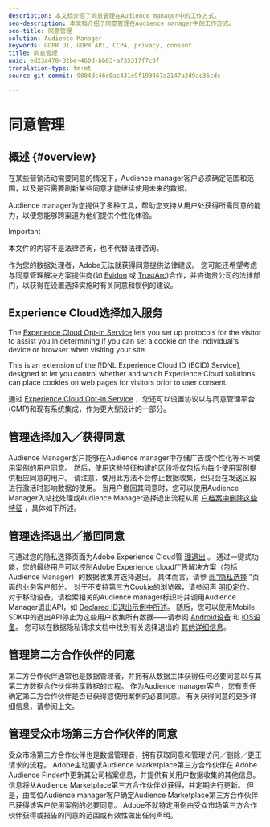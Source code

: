 ```yaml
---
description: 本文档介绍了同意管理在Audience manager中的工作方式。
seo-description: 本文档介绍了同意管理在Audience manager中的工作方式。
seo-title: 同意管理
solution: Audience Manager
keywords: GDPR UI, GDPR API, CCPA, privacy, consent
title: 同意管理
uuid: ed23a478-32be-460d-bb03-a735317f7c0f
translation-type: tm+mt
source-git-commit: 9004dc46c0ac431e9f193467a2147a2d9ac36cdc

---
```



# 同意管理

## 概述 {#overview}

在某些营销活动需要同意的情况下，Audience manager客户必须确定范围和范围，以及是否需要刷新某些同意才能继续使用未来的数据。

Audience manager为您提供了多种工具，帮助您支持从用户处获得所需同意的能力，以便您能够跨渠道为他们提供个性化体验。

>[!IMPORTANT]
>
> 本文件的内容不是法律咨询，也不代替法律咨询。
>
> 作为您的数据处理者，Adobe无法就获得同意提供法律建议。 您可能还希望考虑与同意管理解决方案提供商(如 [Evidon](https://theblog.adobe.com/evidon-builds-gdpr-universal-consent-integration-with-launch-by-adobe/) 或 [TrustArc](https://theblog.adobe.com/trustarc-builds-consent-integration-launch-adobe/))合作，并咨询贵公司的法律部门，以获得在设置选择实施时有关同意和惯例的建议。

## Experience Cloud选择加入服务

The [Experience Cloud Opt-in Service](https://docs.adobe.com/content/help/en/id-service/using/implementation-guides/opt-in-service/optin-overview.html) lets you set up protocols for the visitor to assist you in determining if you can set a cookie on the individual's device or browser when visiting your site.

This is an extension of the [!DNL Experience Cloud ID (ECID) Service], designed to let you control whether and which Experience Cloud solutions can place cookies on web pages for visitors prior to user consent.

通过 [Experience Cloud Opt-in Service](https://docs.adobe.com/content/help/en/id-service/using/implementation-guides/opt-in-service/optin-overview.html) ，您还可以设置协议以与同意管理平台(CMP)和现有系统集成，作为更大型设计的一部分。

## 管理选择加入／获得同意

Audience Manager客户能够在Audience manager中存储广告或个性化等不同使用案例的用户同意。 然后，使用这些特征构建的区段将仅包括为每个使用案例提供相应同意的用户。 请注意，使用此方法不会停止数据收集，但只会在发送区段进行激活时影响数据的使用。 当用户撤回其同意时，您可以使用Audience Manager入站批处理或Audience Manager选择退出流程从用 [户档案中删除这些特征](../../integration/sending-audience-data/batch-data-transfer-explained/inbound-file-contents.md) ，具体如下所述。

## 管理选择退出／撤回同意

可通过您的隐私选择页面为Adobe Experience Cloud管 [理退出](https://www.adobe.com/privacy/opt-out.html#customeruse) 。 通过一键式功能，您的最终用户可以控制Adobe Experience cloud广告解决方案（包括Audience Manager）的数据收集并选择退出。 具体而言，请参 [阅“隐私选择](https://www.adobe.com/privacy/opt-out.html#customeruse) ”页面的业务客户部分。 对于不支持第三方Cookie的浏览器，请参阅声 [明ID定位](../../features/declared-ids.md#declared-id-targeting)。 对于移动设备，请检索相关的Audience manager标识符并调用Audience Manager退出API，如 [Declared ID退出示例中所述](../../features/declared-ids.md#opt-out-examples)。 随后，您可以使用Mobile SDK中的退出API停止为这些用户收集所有数据——请参阅 [Android设备](https://marketing.adobe.com/resources/help/en_US/mobile/android/privacy.html) 和 [iOS设备](https://marketing.adobe.com/resources/help/en_US/mobile/ios/privacy.html)。 您可以在数据隐私请求文档中找到有关选择退出的 [其他详细信息](../../overview/data-security-and-privacy/data-privacy-requests.md)。

## 管理第二方合作伙伴的同意

第二方合作伙伴通常也是数据管理者，并拥有从数据主体获得任何必要同意以与其第二方数据合作伙伴共享数据的过程。 作为Audience manager客户，您有责任确定第二方合作伙伴是否已获得您使用案例的必要同意。 有关获得同意的更多详细信息，请参阅上文。

## 管理受众市场第三方合作伙伴的同意

受众市场第三方合作伙伴也是数据管理者，拥有获取同意和管理访问／删除／更正请求的流程。 Adobe主动要求Audience Marketplace第三方合作伙伴在 [](https://www.adobe-audience-finder.com/) Adobe Audience Finder中更新其公司档案信息，并提供有关用户数据收集的其他信息。 信息将从Audience Marketplace第三方合作伙伴处获得，并定期进行更新。 但是，由每位Audience manager客户确定Audience Marketplace第三方合作伙伴已获得该客户使用案例的必要同意。 Adobe不就特定用例由受众市场第三方合作伙伴获得或报告的同意的范围或有效性做出任何声明。
